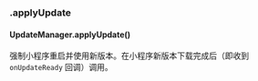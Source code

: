### .applyUpdate

#### UpdateManager.applyUpdate()

强制小程序重启并使用新版本。在小程序新版本下载完成后（即收到 `onUpdateReady` 回调）调用。